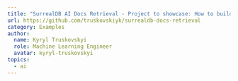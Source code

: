 ```yaml
---
title: "SurrealDB AI Docs Retrieval - Project to showcase: How to build a GPT-Based question-answering system on top of SurrealDB Docs."
url: https://github.com/truskovskiyk/surrealdb-docs-retrieval
category: Examples
author:
  name: Kyryl Truskovskyi
  role: Machine Learning Engineer
  avatar: kyryl-truskovskyi
topics:
  - ai
---
```


